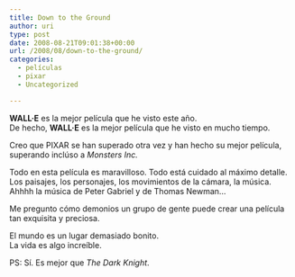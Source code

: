 ```yaml
---
title: Down to the Ground
author: uri
type: post
date: 2008-08-21T09:01:38+00:00
url: /2008/08/down-to-the-ground/
categories:
  - películas
  - pixar
  - Uncategorized

---
```

<p style="text-align: center;">
</p>

**WALL·E** es la mejor película que he visto este año.  
De hecho, **WALL·E** es la mejor película que he visto en mucho tiempo.

Creo que PIXAR se han superado otra vez y han hecho su mejor película, superando inclúso a _Monsters Inc._

Todo en esta película es maravilloso. Todo está cuidado al máximo detalle. Los paisajes, los personajes, los movimientos de la cámara, la música. Ahhhh la música de Peter Gabriel y de Thomas Newman&#8230;

Me pregunto cómo demonios un grupo de gente puede crear una película tan exquisita y preciosa.

El mundo es un lugar demasiado bonito.  
La vida es algo increíble.

PS: Sí. Es mejor que <span style="font-style:italic;">The Dark Knight</span>.
